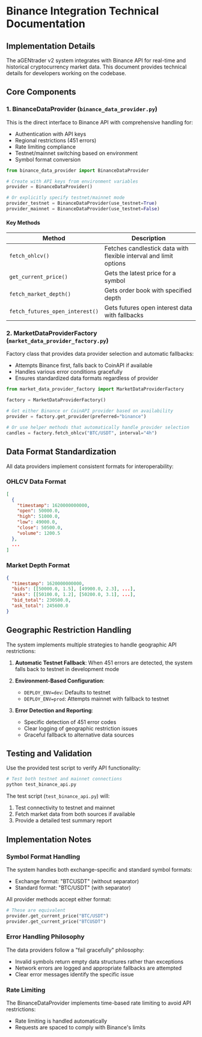 # Binance Integration Technical Documentation

## Implementation Details

The aGENtrader v2 system integrates with Binance API for real-time and historical cryptocurrency market data. This document provides technical details for developers working on the codebase.

## Core Components

### 1. BinanceDataProvider (`binance_data_provider.py`)

This is the direct interface to Binance API with comprehensive handling for:
- Authentication with API keys
- Regional restrictions (451 errors)
- Rate limiting compliance
- Testnet/mainnet switching based on environment
- Symbol format conversion

```python
from binance_data_provider import BinanceDataProvider

# Create with API keys from environment variables
provider = BinanceDataProvider()

# Or explicitly specify testnet/mainnet mode
provider_testnet = BinanceDataProvider(use_testnet=True)
provider_mainnet = BinanceDataProvider(use_testnet=False)
```

#### Key Methods

| Method | Description |
|--------|-------------|
| `fetch_ohlcv()` | Fetches candlestick data with flexible interval and limit options |
| `get_current_price()` | Gets the latest price for a symbol |
| `fetch_market_depth()` | Gets order book with specified depth |
| `fetch_futures_open_interest()` | Gets futures open interest data with fallbacks |

### 2. MarketDataProviderFactory (`market_data_provider_factory.py`)

Factory class that provides data provider selection and automatic fallbacks:
- Attempts Binance first, falls back to CoinAPI if available
- Handles various error conditions gracefully
- Ensures standardized data formats regardless of provider

```python
from market_data_provider_factory import MarketDataProviderFactory

factory = MarketDataProviderFactory()

# Get either Binance or CoinAPI provider based on availability
provider = factory.get_provider(preferred="binance")

# Or use helper methods that automatically handle provider selection
candles = factory.fetch_ohlcv("BTC/USDT", interval="4h")
```

## Data Format Standardization

All data providers implement consistent formats for interoperability:

### OHLCV Data Format

```json
[
  {
    "timestamp": 1620000000000,  
    "open": 50000.0,
    "high": 51000.0,
    "low": 49000.0,
    "close": 50500.0,
    "volume": 1200.5
  },
  ...
]
```

### Market Depth Format

```json
{
  "timestamp": 1620000000000,
  "bids": [[50000.0, 1.5], [49900.0, 2.3], ...],
  "asks": [[50100.0, 1.2], [50200.0, 3.1], ...],
  "bid_total": 230500.0,
  "ask_total": 245600.0
}
```

## Geographic Restriction Handling

The system implements multiple strategies to handle geographic API restrictions:

1. **Automatic Testnet Fallback**: When 451 errors are detected, the system falls back to testnet in development mode

2. **Environment-Based Configuration**:
   - `DEPLOY_ENV=dev`: Defaults to testnet
   - `DEPLOY_ENV=prod`: Attempts mainnet with fallback to testnet

3. **Error Detection and Reporting**:
   - Specific detection of 451 error codes
   - Clear logging of geographic restriction issues
   - Graceful fallback to alternative data sources

## Testing and Validation

Use the provided test script to verify API functionality:

```bash
# Test both testnet and mainnet connections
python test_binance_api.py
```

The test script (`test_binance_api.py`) will:
1. Test connectivity to testnet and mainnet
2. Fetch market data from both sources if available
3. Provide a detailed test summary report

## Implementation Notes

### Symbol Format Handling

The system handles both exchange-specific and standard symbol formats:
- Exchange format: "BTCUSDT" (without separator)
- Standard format: "BTC/USDT" (with separator)

All provider methods accept either format:

```python
# These are equivalent
provider.get_current_price("BTC/USDT")
provider.get_current_price("BTCUSDT")
```

### Error Handling Philosophy

The data providers follow a "fail gracefully" philosophy:
- Invalid symbols return empty data structures rather than exceptions
- Network errors are logged and appropriate fallbacks are attempted
- Clear error messages identify the specific issue

### Rate Limiting

The BinanceDataProvider implements time-based rate limiting to avoid API restrictions:
- Rate limiting is handled automatically
- Requests are spaced to comply with Binance's limits